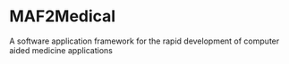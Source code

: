 MAF2Medical
===========

A software application framework for the rapid development of computer aided medicine applications

